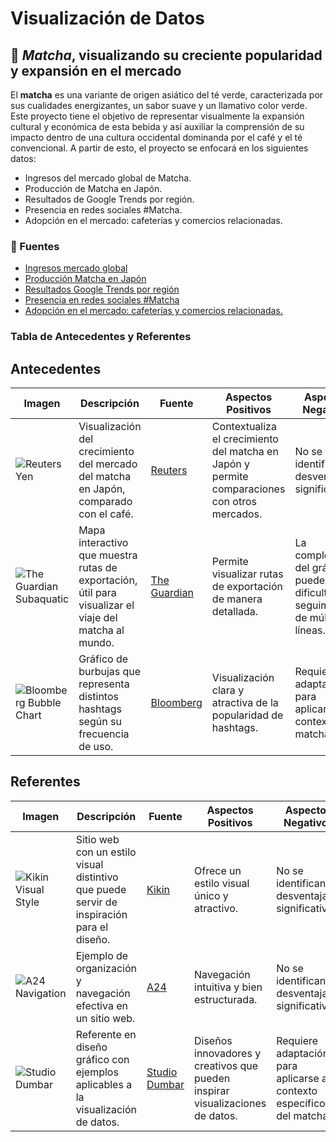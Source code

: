 # Visualización de Datos
## 🍵 *Matcha*, visualizando su creciente popularidad y expansión en el mercado 

El **matcha** es una variante de origen asiático del té verde, caracterizada por sus cualidades energizantes, un sabor suave y un llamativo color verde. Este proyecto tiene el objetivo de representar visualmente la expansión cultural y económica de esta bebida y así auxiliar la comprensión de su impacto dentro de una cultura occidental dominanda por el café y el té convencional. A partir de esto, el proyecto se enfocará en los siguientes datos:

* Ingresos del mercado global de Matcha.
* Producción de Matcha en Japón.
* Resultados de Google Trends por región.
* Presencia en redes sociales #Matcha.
* Adopción en el mercado: cafeterías y comercios relacionadas.

### 🍃 Fuentes

* [Ingresos mercado global](https://www.grandviewresearch.com/industry-analysis/matcha-market)
* [Producción Matcha en Japón](https://www.theguardian.com/food/2025/apr/05/skyrocketing-demand-for-matcha-raises-fears-of-shortage-in-japan?utm_source=chatgpt.com)
* [Resultados Google Trends por región](https://trends.google.com/trends/explore?q=matcha%20tea)
* [Presencia en redes sociales #Matcha](https://tastewise.io/foodtrends/matcha)
* [Adopción en el mercado: cafeterías y comercios relacionadas.](https://www.fortunebusinessinsights.com/matcha-tea-market-102277)

### Tabla de Antecedentes y Referentes

## Antecedentes

| Imagen | Descripción | Fuente | Aspectos Positivos | Aspectos Negativos |
|--------|-------------|--------|--------------------|--------------------|
| ![Reuters Yen](https://www.reuters.com/graphics/JAPAN-YEN/EXPLAINER/xmvjnxjmbvr/) | Visualización del crecimiento del mercado del matcha en Japón, comparado con el café. | [Reuters](https://www.reuters.com/graphics/JAPAN-YEN/EXPLAINER/xmvjnxjmbvr/) | Contextualiza el crecimiento del matcha en Japón y permite comparaciones con otros mercados. | No se identifican desventajas significativas. |
| ![The Guardian Subaquatic](https://interactive.guim.co.uk/2025/mar/05/shadow-fleets-subaquatic-sabotage-europe-undersea-internet-cables-under-attack/thumbnail.png) | Mapa interactivo que muestra rutas de exportación, útil para visualizar el viaje del matcha al mundo. | [The Guardian](https://www.theguardian.com/world/ng-interactive/2025/mar/05/shadow-fleets-subaquatic-sabotage-europe-undersea-internet-cables-under-attack) | Permite visualizar rutas de exportación de manera detallada. | La complejidad del gráfico puede dificultar el seguimiento de múltiples líneas. |
| ![Bloomberg Bubble Chart](https://assets.bwbx.io/images/users/iqjWHBFdfxIU/iTgNk9w1xFp0/v0/1200x800.png) | Gráfico de burbujas que representa distintos hashtags según su frecuencia de uso. | [Bloomberg](https://www.bloomberg.com/graphics/2025-cancer-treatment-costs/) | Visualización clara y atractiva de la popularidad de hashtags. | Requiere adaptación para aplicarse al contexto del matcha. |

## Referentes

| Imagen | Descripción | Fuente | Aspectos Positivos | Aspectos Negativos |
|--------|-------------|--------|--------------------|--------------------|
| ![Kikin Visual Style](https://www.kikin.io/favicon.ico) | Sitio web con un estilo visual distintivo que puede servir de inspiración para el diseño. | [Kikin](https://www.kikin.io/) | Ofrece un estilo visual único y atractivo. | No se identifican desventajas significativas. |
| ![A24 Navigation](https://a24films.com/favicon.ico) | Ejemplo de organización y navegación efectiva en un sitio web. | [A24](https://a24films.com/) | Navegación intuitiva y bien estructurada. | No se identifican desventajas significativas. |
| ![Studio Dumbar](https://studiodumbar.com/favicon.ico) | Referente en diseño gráfico con ejemplos aplicables a la visualización de datos. | [Studio Dumbar](https://studiodumbar.com/work) | Diseños innovadores y creativos que pueden inspirar visualizaciones de datos. | Requiere adaptación para aplicarse al contexto específico del matcha. |



  
